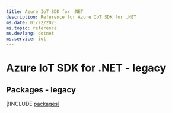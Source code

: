 ```yaml
---
title: Azure IoT SDK for .NET
description: Reference for Azure IoT SDK for .NET
ms.date: 01/22/2025
ms.topic: reference
ms.devlang: dotnet
ms.service: iot
---
```

# Azure IoT SDK for .NET - legacy
## Packages - legacy
[!INCLUDE [packages](iot-index.md)]